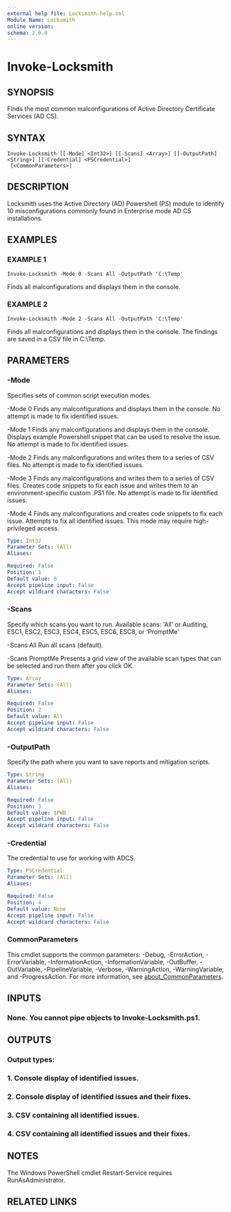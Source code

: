 ```yaml
---
external help file: Locksmith-help.xml
Module Name: Locksmith
online version:
schema: 2.0.0
---
```


# Invoke-Locksmith

## SYNOPSIS
Finds the most common malconfigurations of Active Directory Certificate Services (AD CS).

## SYNTAX

```
Invoke-Locksmith [[-Mode] <Int32>] [[-Scans] <Array>] [[-OutputPath] <String>] [[-Credential] <PSCredential>]
 [<CommonParameters>]
```

## DESCRIPTION
Locksmith uses the Active Directory (AD) Powershell (PS) module to identify 10 misconfigurations
commonly found in Enterprise mode AD CS installations.

## EXAMPLES

### EXAMPLE 1
```
Invoke-Locksmith -Mode 0 -Scans All -OutputPath 'C:\Temp'
```

Finds all malconfigurations and displays them in the console.

### EXAMPLE 2
```
Invoke-Locksmith -Mode 2 -Scans All -OutputPath 'C:\Temp'
```

Finds all malconfigurations and displays them in the console.
The findings are saved in a CSV file in C:\Temp.

## PARAMETERS

### -Mode
Specifies sets of common script execution modes.

-Mode 0
Finds any malconfigurations and displays them in the console.
No attempt is made to fix identified issues.

-Mode 1
Finds any malconfigurations and displays them in the console.
Displays example Powershell snippet that can be used to resolve the issue.
No attempt is made to fix identified issues.

-Mode 2
Finds any malconfigurations and writes them to a series of CSV files.
No attempt is made to fix identified issues.

-Mode 3
Finds any malconfigurations and writes them to a series of CSV files.
Creates code snippets to fix each issue and writes them to an environment-specific custom .PS1 file.
No attempt is made to fix identified issues.

-Mode 4
Finds any malconfigurations and creates code snippets to fix each issue.
Attempts to fix all identified issues.
This mode may require high-privileged access.

```yaml
Type: Int32
Parameter Sets: (All)
Aliases:

Required: False
Position: 1
Default value: 0
Accept pipeline input: False
Accept wildcard characters: False
```

### -Scans
Specify which scans you want to run.
Available scans: 'All' or Auditing, ESC1, ESC2, ESC3, ESC4, ESC5, ESC6, ESC8, or 'PromptMe'

-Scans All
Run all scans (default).

-Scans PromptMe
Presents a grid view of the available scan types that can be selected and run them after you click OK.

```yaml
Type: Array
Parameter Sets: (All)
Aliases:

Required: False
Position: 2
Default value: All
Accept pipeline input: False
Accept wildcard characters: False
```

### -OutputPath
Specify the path where you want to save reports and mitigation scripts.

```yaml
Type: String
Parameter Sets: (All)
Aliases:

Required: False
Position: 3
Default value: $PWD
Accept pipeline input: False
Accept wildcard characters: False
```

### -Credential
The credential to use for working with ADCS.

```yaml
Type: PSCredential
Parameter Sets: (All)
Aliases:

Required: False
Position: 4
Default value: None
Accept pipeline input: False
Accept wildcard characters: False
```

### CommonParameters
This cmdlet supports the common parameters: -Debug, -ErrorAction, -ErrorVariable, -InformationAction, -InformationVariable, -OutBuffer, -OutVariable, -PipelineVariable, -Verbose, -WarningAction, -WarningVariable, and -ProgressAction.  For more information, see [about_CommonParameters](http://go.microsoft.com/fwlink/?LinkID=113216).

## INPUTS

### None. You cannot pipe objects to Invoke-Locksmith.ps1.
## OUTPUTS

### Output types:
### 1. Console display of identified issues.
### 2. Console display of identified issues and their fixes.
### 3. CSV containing all identified issues.
### 4. CSV containing all identified issues and their fixes.
## NOTES
The Windows PowerShell cmdlet Restart-Service requires RunAsAdministrator.

## RELATED LINKS
